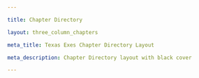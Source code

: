 ```yaml
---

title: Chapter Directory

layout: three_column_chapters

meta_title: Texas Exes Chapter Directory Layout

meta_description: Chapter Directory layout with black cover

---
```



